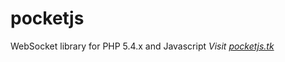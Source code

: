 # pocketjs
WebSocket library for PHP 5.4.x and Javascript
*Visit [pocketjs.tk](http://pocketjs.tk)*
